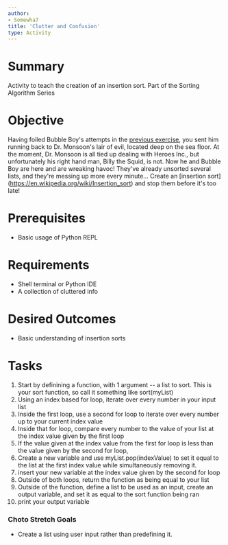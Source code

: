 ```yaml
---
author:
- Somewha7
title: 'Clutter and Confusion'
type: Activity
---
```


Summary
=======

Activity to teach the creation of an insertion sort. Part of the Sorting Algorithm Series

Objective
=========

Having foiled Bubble Boy's attempts in the [previous exercise](https://github.com/junior-devleague/data-dissaray), you sent him running back to Dr. Monsoon's lair of evil, located deep on the sea floor. At the moment, Dr. Monsoon is all tied up dealing with Heroes Inc., but unfortunately his right hand man, Billy the Squid, is not. Now he and Bubble Boy are here and are wreaking havoc! They've already unsorted several lists, and they're messing up more every minute... Create an [insertion sort] (https://en.wikipedia.org/wiki/Insertion_sort) and stop them before it's too late!

Prerequisites
=============

-   Basic usage of Python REPL


Requirements
============

-   Shell terminal or Python IDE
-   A collection of cluttered info

Desired Outcomes
================

-   Basic understanding of insertion sorts

Tasks
=====

1.   Start by definining a function, with 1 argument -- a list to sort. This is your sort function, so call it something like sort(myList)
2.   Using an index based for loop, iterate over every number in your input list
3.   Inside the first loop, use a second for loop to iterate over every number up to your current index value
4.   Inside that for loop, compare every number to the value of your list at the index value given by the first loop
5.   If the value given at the index value from the first for loop is less than the value given by the second for loop,
6.   Create a new variable and use myList.pop(indexValue) to set it equal to the list at the first index value while simultaneously removing it.
7.   insert your new variable at the index value given by the second for loop
8.   Outside of both loops, return the function as being equal to your list
9.   Outside of the function, define a list to be used as an input, create an output variable, and set it as equal to the sort function being ran
10.   print your output variable

### Choto Stretch Goals
-   Create a list using user input rather than predefining it.
